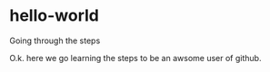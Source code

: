 # hello-world
Going through the steps


O.k. here we go learning the steps to be an awsome user of github.
